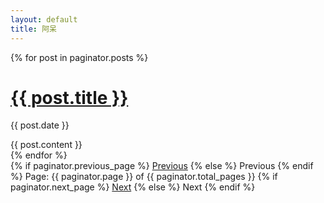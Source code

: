 ```yaml
---
layout: default
title: 阿呆
---
```

<!-- 遍历分页后的文章 -->
{% for post in paginator.posts %}
<h1><a href="{{ post.url }}">{{ post.title }}</a></h1>
<p class="author">
<span class="date">{{ post.date }}</span>
</p>
<div class="content">
{{ post.content }}
</div>
{% endfor %}

<!-- 分页链接 -->
<div class="pagination">
{% if paginator.previous_page %}
<a href="/page{{ paginator.previous_page }}" class="previous">Previous</a>
{% else %}
<span class="previous">Previous</span>
{% endif %}
<span class="page_number ">Page: {{ paginator.page }} of {{ paginator.total_pages }}</span>
{% if paginator.next_page %}
<a href="/page{{ paginator.next_page }}" class="next">Next</a>
{% else %}
<span class="next ">Next</span>
{% endif %}
</div>
